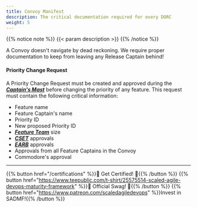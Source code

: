 ```yaml
---
title: Convoy Manifest
description: The critical documentation required for every DORC
weight: 5
---
```


{{% notice note %}}
{{< param description >}}
{{% /notice %}}

A Convoy doesn't navigate by dead reckoning. We require proper documentation to keep from leaving any Release Captain behind!

#### Priority Change Request

A Priority Change Request must be created and approved during the *[**Captain's Mast**](/release-convoy/#captains-mast)* before changing the priority of any feature. This request must contain the following critical information:

* Feature name
* Feature Captain's name
* Priority ID
* New proposed Priority ID
* *[**Feature Team**](/organization/#feature-team)* size
* *[**CSET**](/organization/#code-standards-enforcement-team)* approvals
* *[**EARB**](/organization/#enterprise-architecture-review-board)* approvals
* Approvals from all Feature Captains in the Convoy
* Commodore's approval

---

{{% button href="/certifications" %}}🏅 Get Certified! 🏅{{% /button %}}
{{% button href="https://www.teepublic.com/t-shirt/25575514-scaled-agile-devops-maturity-framework" %}}💸 Official Swag! 💸{{% /button %}}
{{% button href="https://www.patreon.com/scaledagiledevops" %}}Invest in SADMF!{{% /button %}}